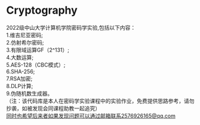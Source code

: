 # Cryptography
2022级中山大学计算机学院密码学实验,包括以下内容：<br>
1.维吉尼亚密码;<br>
2.仿射希尔密码;<br>
3.有限域运算GF（2^131）;<br>
4.大数运算;<br>
5.AES-128（CBC模式）;<br>
6.SHA-256;<br>
7.RSA加密;<br>
8.DLP计算;<br>
9.伪随机数生成器。<br>
（注：该代码库是本人在密码学实验课程中的实验作业，免费提供思路参考，请勿抄袭，如被发现会同课程助教一起追究）<br>
同时也希望后来者如果发现问题可以通过邮箱联系2576926165@qq.com
